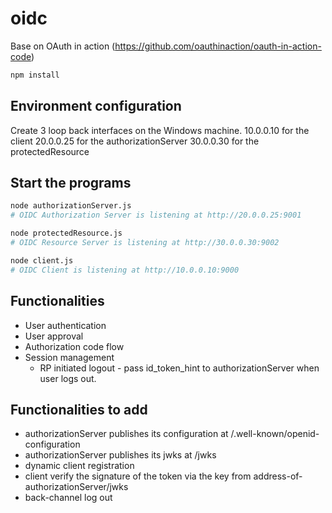 # oidc

Base on OAuth in action (https://github.com/oauthinaction/oauth-in-action-code)

```sh
npm install
```

## Environment configuration

Create 3 loop back interfaces on the Windows machine.
10.0.0.10 for the client
20.0.0.25 for the authorizationServer
30.0.0.30 for the protectedResource

## Start the programs

```sh
node authorizationServer.js
# OIDC Authorization Server is listening at http://20.0.0.25:9001

node protectedResource.js
# OIDC Resource Server is listening at http://30.0.0.30:9002

node client.js
# OIDC Client is listening at http://10.0.0.10:9000
```

## Functionalities

* User authentication
* User approval
* Authorization code flow
* Session management
  * RP initiated logout - pass id_token_hint to authorizationServer when user logs out.

## Functionalities to add

* authorizationServer publishes its configuration at /.well-known/openid-configuration
* authorizationServer publishes its jwks at /jwks
* dynamic client registration
* client verify the signature of the token via the key from address-of-authorizationServer/jwks
* back-channel log out
